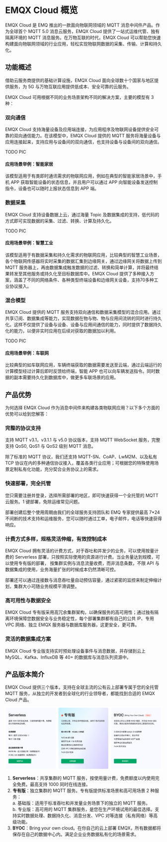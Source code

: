 # EMQX Cloud 概览

EMQX Cloud 是 EMQ 推出的一款面向物联网领域的 MQTT 消息中间件产品。作为全球首个 MQTT 5.0 消息云服务，EMQX Cloud 提供了一站式运维代管、独有隔离环境的 MQTT 消息服务。在万物互联的时代，EMQX Cloud 可以帮助您快速构建面向物联网领域的行业应用，轻松实现物联网数据的采集、传输、计算和持久化。


<!-- ![emqx_cloud](./_assets/product_description_zh.png) -->

## 功能概述

借助云服务商提供的基础计算设施，EMQX Cloud 面向全球数十个国家与地区提供服务，为 5G 与万物互联应用提供低成本、安全可靠的云服务。

EMQX Cloud 可用根据不同的业务场景架构不同的解决方案，主要的模型有 3 种：

### 双向通信
EMQX Cloud 支持海量设备及应用端连接，为应用程序及物联网设备提供安全可靠的双向通信能力。在该模型中，EMQX Cloud 提供的 MQTT 服务将海量设备与应用连接起来，支持应用与设备间的双向通信，也支持设备与设备间的双向通信。

TODO PIC

#### 应用场景举例：智能家居
该模型适用于有类即时通讯需求的物联网应用，例如在典型的智能家居场景中，手机 APP 获取智能设备的状态信息，并且用户可以通过 APP 向智能设备发送控制指令，设备也可以随时上报状态信息到 APP 端。


### 数据采集

EMQX Cloud 支持设备数据上云，通过海量 Topic 及数据集成的支持，低代码的方式即可实现数据的采集、过滤、转换、计算及持久化。

TODO PIC

#### 应用场景举例：智慧工业
该模型适用于有数据采集和持久化需求的物联网应用，比较典型的智慧工业场景，各个物联网传感器将实时采集的数据汇集到边缘网关，通过边缘网关将数据上传到 MQTT 服务器上，再由数据集成触发数据的过滤、转换和简单计算，并将最终结果转发至其他服务或持久化至目标数据库中。EMQX Cloud 提供了多种接入方案，涵盖了不同的网络条件、各种类型终端设备和边缘网关设备，支持70多种工业协议接入。


### 混合模型

EMQX Cloud 提供的 MQTT 服务支持双向通信和数据采集模型的混合应用。通过共享订阅、数据集成等能力，实现数据在物与物、物与应用间流转的同时进行持久化。这样不仅提供了设备与设备、设备与应用间通信的能力，同时提供了数据持久化的能力，以便非实时应用在后续对获取的数据加以利用。


TODO PIC

#### 应用场景举例：车联网
比较典型的如车联网应用，车辆终端获取的数据需要发送至云端，通过云端运行的计算模型经过计算后即时反馈给终端，智能 APP 也可以向车辆发送指令。同时数据的副本需要持久化到数据库中，做更多车联场景的应用。


## 产品优势

为何选择 EMQX Cloud 作为消息中间件来构建各类物联网应用？以下多个方面的优势可以给到您解答：

### 完整的协议支持
支持 MQTT v3.1，v3.1.1 与 v5.0 协议版本，支持 MQTT WebSocket 服务，完整支持 QoS0, QoS1 与 QoS2 级别 MQTT 消息。

除了标准的 MQTT 协议，我们还支持 MQTT-SN、CoAP、LwM2M、以及私有 TCP 协议在内的多种通信协议接入，覆盖各类行业应用；可根据您的特殊使用场景定制私有化功能，充分契合业务协议上的需求。


### 快速部署，完全托管
您只需要注册并登录，选择所需部署的地区，即可快速获得一个全托管的 MQTT 云服务。1 键部署，免除运维常见问题。

部署创建后整个使用周期由我们的全球服务支持团队和 EMQ 专家提供最高 7*24 不间断的技术支持和运维服务，您可以随时通过工单，电子邮件，电话等快速获得响应。


### 计费方式多样，规格灵活伸缩，有效控制成本
EMQX Cloud 拥有灵活的计费方式，对于吞吐和并发少的业务，可以使用按量计费的 Serverless 部署，只按照实际使用的资源进行计费。当业务量达到规模，可以使用专有版的部署，
按集群实例与消息流量收费，而非消息条数，不限 API 与数据集成的使用，业务海量扩张的时候成本仍然清晰可控。

部署还可以通过连接数与消息吞吐量自动预估容量，通过紧密的监控来制定伸缩计划，集群大小可随业务规模平滑调整。


### 高可用性与数据安全
EMQX Cloud 专有版采用高冗余集群架构，以确保服务的高可用性；通过独有隔离环境保障您数据安全与业务稳定性，每个部署集群都有自己的公共 IP、专用 VPC 网络、独立 EMQX 服务器与数据库服务器，这更安全，更可靠。


### 灵活的数据集成方案
EMQX Cloud 专业版支持实时预处理设备事件与消息数据，并存储到云上 MySQL、Kafka、InfluxDB 等 40+ 的数据库与消息队列资源中。


## 产品版本简介

EMQX Cloud 提供三个版本，支持在全球主流的公有云上部署专属于您的全托管 MQTT 服务，从独立的开发者到全球化的行业领导者，都能找到合适的 EMQX Cloud 产品。

![emqx_cloud_product](./_assets/product_edition.png)

1. **Serverless**：共享集群的 MQTT 服务，按使用量计费，免费额度以内使用完全免费。最高支持 1000 同时在线连接。
2. **专有版**：独立集群的 MQTT 服务。专有版提供标准场景和高可用场景 2 种服务：<br/>
  a. 基础版：适用于标准吞吐和并发量业务场景下的独立的 MQTT 服务。<br />
  b. 专业版：高可用的 MQTT 集群服务，是您在生产环境试用的最佳选择。支持实时数据处理、数据持久化、消息分发、VPC 对等连接（私有网络）等高级功能。
3. **BYOC**：Bring your own cloud。在你自己的云上部署 EMQX，所有数据都将保存在自己的数据中心内。满足企业业务数据私有化的场景需求。


